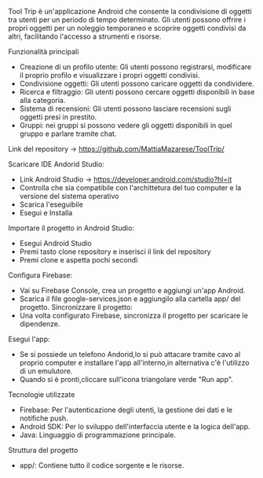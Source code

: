 Tool Trip è un'applicazione Android che consente la condivisione di oggetti tra utenti per un periodo di tempo determinato. 
Gli utenti possono offrire i propri oggetti per un noleggio temporaneo e scoprire oggetti condivisi da altri, facilitando l'accesso a strumenti e risorse.

Funzionalità principali

- Creazione di un profilo utente: Gli utenti possono registrarsi, modificare il proprio profilo e visualizzare i propri oggetti condivisi.
- Condivisione oggetti: Gli utenti possono caricare oggetti da condividere.
- Ricerca e filtraggio: Gli utenti possono cercare oggetti disponibili in base alla categoria.
- Sistema di recensioni: Gli utenti possono lasciare recensioni sugli oggetti presi in prestito.
- Gruppi: nei gruppi si possono vedere gli oggetti disponibili in quel gruppo e parlare tramite chat.

Link del repository -> https://github.com/MattiaMazarese/ToolTrip/

Scaricare IDE Andorid Studio:
- Link Android Studio -> https://developer.android.com/studio?hl=it
- Controlla che sia compatibile con l'archittetura del tuo computer e la versione del sistema operativo
- Scarica l'eseguibile
- Esegui e Installa
  
Importare il progetto in Android Studio:
- Esegui Android Studio
- Premi tasto clone repository e inserisci il link del repository
- Premi clone e aspetta pochi secondi
  
Configura Firebase:
- Vai su Firebase Console, crea un progetto e aggiungi un'app Android.
- Scarica il file google-services.json e aggiungilo alla cartella app/ del progetto.
Sincronizzare il progetto:
- Una volta configurato Firebase, sincronizza il progetto per scaricare le dipendenze.

Esegui l'app:
- Se si possiede un telefono Andorid,lo si può attacare tramite cavo al proprio computer e installare l'app all'interno,in alternativa c'è l'utilizzo di un emulutore.
- Quando si è pronti,cliccare sull'icona triangolare verde "Run app".
  
Tecnologie utilizzate
- Firebase: Per l'autenticazione degli utenti, la gestione dei dati e le notifiche push.
- Android SDK: Per lo sviluppo dell'interfaccia utente e la logica dell'app.
- Java: Linguaggio di programmazione principale.
  
Struttura del progetto
- app/: Contiene tutto il codice sorgente e le risorse.
  


